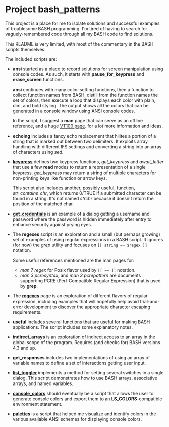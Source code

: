 # Project bash_patterns

This project is a place for me to isolate solutions and successful
examples of troublesome BASH programming.  I'm tired of having to
search for vaguely-remembered code through all my BASH code
to find solutions.

This README is very limited, with most of the commentary in the
BASH scripts themselves.

The included scripts are:

- **ansi** started as a place to record solutions for
  screen manipulation using console codes.  As such, it
  starts with **pause_for_keypress** and **erase_screen**
  functions.

  **ansi** continues with many color-setting functions,
  then a function to collect function names from BASH,
  distill from the function names the set of colors,
  then execute a loop that displays each color with plain,
  dim, and bold styling.  The output shows all the colors
  that can be generated in a console window using ANSI
  console codes.

  In the script, I suggest a **man** page that can serve
  as an offline reference, and a huge [VT100 page][1].
  for a lot more information and ideas.

- **echoing** includes a fancy echo replacement that hilites
  a portion of a string that is marked out between two delimiters.
  It exploits array handling with different IFS settings and
  converting a string into an array of characters using *sed*.

- [**keypress**][2] defines two keypress functions, *get_keypress*
  and *await_letter* that use a few **read** modes to return a
  representation of a single keypress.  *get_keypress* may return
  a string of multiple characters for non-printing keys like
  function or arrow keys.

  This script also includes another, possibly useful, function,
  *str_contains_chr*, which returns 0/TRUE if a submitted character
  can be found in a string.  It's not named *strchr* because it
  doesn't return the position of the matched char.

- [**get_credentials**][3] is an example of a dialog getting a
  username and password where the password is hidden immediately
  after entry to enhance security against prying eyes.

- The **regexes** script is an exploration and a small
  (but perhaps growing) set of examples of using regular
  expressions in a BASH script.  It ignores (for now) the
  *grep* utility and focuses on `[[ string =~ $regex ]]` notation.

  Some useful references mentioned are the man pages for:
  - *man 7 regex* for Posix flavor used by `[[ =~ ]]` notation.
  - *man 3 pcresyntax*, and *man 3 pcrepattern* are documents
    supporting PCRE (Perl-Compatible Regular Expression) that is
    used by **grep**.

- The [**regexes**][4] page is an exploration of different flavors
  of regular expression, including examples that will hopefully
  help avoid trial-and-error development to discover the appropriate
  character escaping requirements.

- [**useful**][5] includes several functions that are useful for
  making BASH applications.  The script includes some explanatory notes.

- **indirect_arrays** is an exploration of indirect access
  to an array in the global scope of the program.  Requires
  (and checks for) BASH versions 4.3 and up.

- **get_responses** includes two implementations of using
  an array of variable names to define a set of interactions
  getting user input.

- [**list_toggler**][6] implements a method for setting several
  switches in a single dialog.  This script demonstrates
  how to use BASH arrays, associative arrays, and named
  variables.

- [**console_colors**][7] should eventually be a script that
  allows the user to generate console colors and export them to
  an **LS_COLORS**-compatible environment statement.

- [**palettes**][8] is a script that helped me visualize and
  identify colors in the various available ANSI schemes for
  displaying console colors.

[1]: <https://vt100.net/docs/vt510-rm/chapter4.html>    "vt100"
[2]: <README_keypress.md>                               "keypress"
[3]: <README_get_credentials.md>                        "get credentials"
[4]: <README_regexes.md>                                "regular expressions"
[5]: <README_useful.md>                                 "random useful patterns"
[6]: <README_list_toggler.md>                           "list toggler"
[7]: <README_cocolors.md>                               "console colors"
[8]: <README_palettes.md>                               "palette display"
